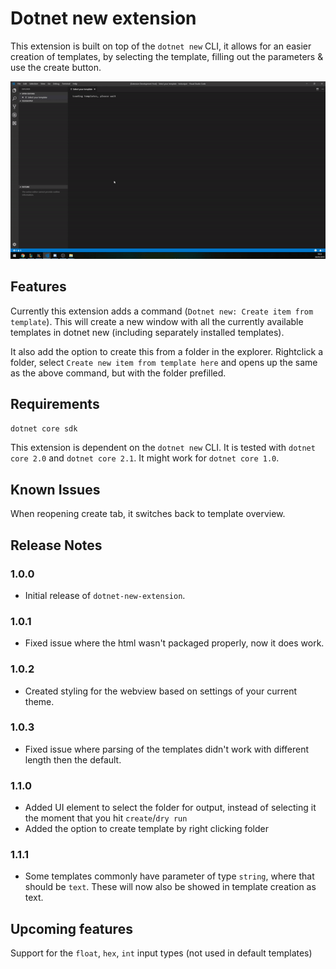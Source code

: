 # Dotnet new extension

This extension is built on top of the `dotnet new` CLI, it allows for an easier creation of templates, by selecting the template, filling out the parameters & use the create button.

![extension gif](./extension.gif)

## Features

Currently this extension adds a command (`Dotnet new: Create item from template`). This will create a new window with all the currently available templates in dotnet new (including separately installed templates).

It also add the option to create this from a folder in the explorer. Rightclick a folder, select `Create new item from template here` and opens up the same as the above command, but with the folder prefilled.

## Requirements

`dotnet core sdk`

This extension is dependent on the `dotnet new` CLI. It is tested with `dotnet core 2.0` and `dotnet core 2.1`. It might work for `dotnet core 1.0`.

## Known Issues

When reopening create tab, it switches back to template overview.

## Release Notes


### 1.0.0

- Initial release of `dotnet-new-extension`.

### 1.0.1

- Fixed issue where the html wasn't packaged properly, now it does work.

### 1.0.2

- Created styling for the webview based on settings of your current theme.

### 1.0.3

- Fixed issue where parsing of the templates didn't work with different length then the default.

### 1.1.0

- Added UI element to select the folder for output, instead of selecting it the moment that you hit `create`/`dry run`
- Added the option to create template by right clicking folder

### 1.1.1

- Some templates commonly have parameter of type `string`, where that should be `text`. These will now also be showed in template creation as text.

## Upcoming features

Support for the `float`, `hex`, `int` input types (not used in default templates) 